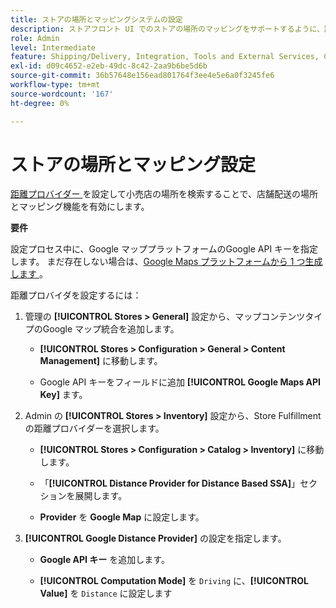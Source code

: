 ```yaml
---
title: ストアの場所とマッピングシステムの設定
description: ストアフロント UI でのストアの場所のマッピングをサポートするように、距離プロバイダーを設定します。 店舗フルフィルメントソリューションでは、エンドツーエンドのフルフィルメントワークフローのために、小売店の検索やその他のマッピングおよびスケジュール機能を有効にするための距離プロバイダーが必要です。
role: Admin
level: Intermediate
feature: Shipping/Delivery, Integration, Tools and External Services, Configuration
exl-id: d09c4652-e2eb-49dc-8c42-2aa9b6be5d6b
source-git-commit: 36b57648e156ead801764f3ee4e5e6a0f3245fe6
workflow-type: tm+mt
source-wordcount: '167'
ht-degree: 0%

---
```


# ストアの場所とマッピング設定

[ 距離プロバイダー ](https://docs.magento.com/user-guide/catalog/inventory-configure-distance-priority.html) を設定して小売店の場所を検索することで、店舗配送の場所とマッピング機能を有効にします。

**要件**

設定プロセス中に、Google マッププラットフォームのGoogle API キーを指定します。 まだ存在しない場合は、[Google Maps プラットフォームから 1 つ生成します ](https://docs.magento.com/user-guide/catalog/inventory-configure-distance-priority.html#configure-google-maps)。

距離プロバイダを設定するには：

1. 管理の **[!UICONTROL Stores > General]** 設定から、マップコンテンツタイプのGoogle マップ統合を追加します。

   - **[!UICONTROL Stores > Configuration  > General > Content Management]** に移動します。

   - Google API キーをフィールドに追加 **[!UICONTROL Google Maps API Key]** ます。

1. Admin の **[!UICONTROL Stores > Inventory]** 設定から、Store Fulfillment の距離プロバイダーを選択します。

   - **[!UICONTROL Stores > Configuration > Catalog > Inventory]** に移動します。

   - 「**[!UICONTROL Distance Provider for Distance Based SSA]**」セクションを展開します。

   - **Provider** を **Google Map** に設定します。

1. **[!UICONTROL Google Distance Provider]** の設定を指定します。

   - **Google API キー** を追加します。

   - **[!UICONTROL Computation Mode]** を `Driving` に、**[!UICONTROL Value]** を `Distance` に設定します
